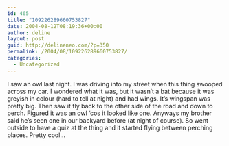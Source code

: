 ```yaml
---
id: 465
title: "109226289660753827"
date: 2004-08-12T08:19:36+00:00
author: deline
layout: post
guid: http://delineneo.com/?p=350
permalink: /2004/08/109226289660753827/
categories:
  - Uncategorized
---
```

I saw an owl last night. I was driving into my street when this thing swooped across my car. I wondered what it was, but it wasn&#8217;t a bat because it was greyish in colour (hard to tell at night) and had wings. It&#8217;s wingspan was pretty big. Then saw it fly back to the other side of the road and down to perch. Figured it was an owl &#8216;cos it looked like one. Anyways my brother said he&#8217;s seen one in our backyard before (at night of course). So went outside to have a quiz at the thing and it started flying between perching places. Pretty cool&#8230;
